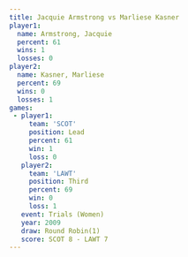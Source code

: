 ```yaml
---
title: Jacquie Armstrong vs Marliese Kasner
player1:                  
  name: Armstrong, Jacquie
  percent: 61             
  wins: 1                 
  losses: 0               
player2:                  
  name: Kasner, Marliese  
  percent: 69             
  wins: 0                 
  losses: 1               
games:
 - player1:        
     team: 'SCOT'  
     position: Lead
     percent: 61   
     win: 1        
     loss: 0       
   player2:         
     team: 'LAWT'   
     position: Third
     percent: 69    
     win: 0         
     loss: 1        
   event: Trials (Women) 
   year: 2009            
   draw: Round Robin(1)  
   score: SCOT 8 - LAWT 7
---
```

